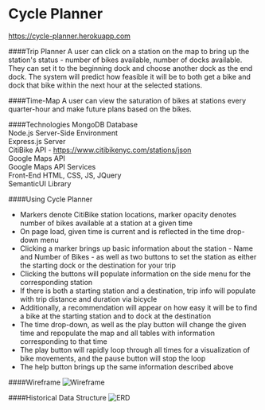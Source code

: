# Cycle Planner
https://cycle-planner.herokuapp.com

####Trip Planner
A user can click on a station on the map to bring up the station's status - number of bikes available, number of docks available. They can set it to the beginning dock and choose another dock as the end dock. The system will predict how feasible it will be to both get a bike and dock that bike within the next hour at the selected stations.

####Time-Map
A user can view the saturation of bikes at stations every quarter-hour and make future plans based on the bikes.

####Technologies
MongoDB Database  
Node.js Server-Side Environment  
Express.js Server  
CitiBike API - https://www.citibikenyc.com/stations/json  
Google Maps API  
Google Maps API Services  
Front-End HTML, CSS, JS, JQuery  
SemanticUI Library

####Using Cycle Planner
- Markers denote CitiBike station locations, marker opacity denotes number of bikes available at a station at a given time
- On page load, given time is current and is reflected in the time drop-down menu
- Clicking a marker brings up basic information about the station - Name and Number of Bikes - as well as two buttons to set the station as either the starting dock or the destination for your trip
- Clicking the buttons will populate information on the side menu for the corresponding station
- If there is both a starting station and a destination, trip info will populate with trip distance and duration via bicycle
- Additionally, a recommendation will appear on how easy it will be to find a bike at the starting station and to dock at the destination
- The time drop-down, as well as the play button will change the given time and repopulate the map and all tables with information corresponding to that time
- The play button will rapidly loop through all times for a visualization of bike movements, and the pause button will stop the loop
- The help button brings up the same information described above


####Wireframe
![Wireframe](http://i.imgur.com/66aWMW2.png "Single Page Citibike App")

####Historical Data Structure
![ERD](http://i.imgur.com/f1A059V.png "ERD")
